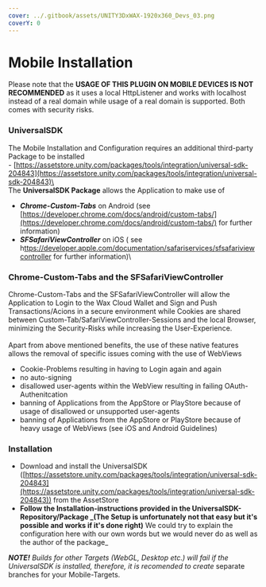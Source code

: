 ```yaml
---
cover: ../.gitbook/assets/UNITY3DxWAX-1920x360_Devs_03.png
coverY: 0
---
```


# Mobile Installation

Please note that the **USAGE OF THIS PLUGIN ON MOBILE DEVICES IS NOT RECOMMENDED** as it uses a local HttpListener and works with localhost instead of a real domain while usage of a real domain is supported. Both comes with security risks.

### **UniversalSDK**

The Mobile Installation and Configuration requires an additional third-party Package to be installed\
\- [https://assetstore.unity.com/packages/tools/integration/universal-sdk-204843](https://assetstore.unity.com/packages/tools/integration/universal-sdk-204843)\
\
The **UniversalSDK Package** allows the Application to make use of

* _**Chrome-Custom-Tabs**_ on Android (see [https://developer.chrome.com/docs/android/custom-tabs/](https://developer.chrome.com/docs/android/custom-tabs/) for further information)
* _**SFSafariViewController**_ on iOS ( see h[ttps://developer.apple.com/documentation/safariservices/sfsafariviewcontroller](https://developer.apple.com/documentation/safariservices/sfsafariviewcontroller) for further information)\


### Chrome-Custom-Tabs and the SFSafariViewController

Chrome-Custom-Tabs and the SFSafariViewController will allow the Application to Login to the Wax Cloud Wallet and Sign and Push Transactions/Acions in a secure environment while Cookies are shared between Custom-Tab/SafariViewController-Sessions and the local Browser, minimizing the Security-Risks while increasing the User-Experience.\
\
Apart from above mentioned benefits, the use of these native features allows the removal of specific issues coming with the use of WebViews&#x20;

* Cookie-Problems resulting in having to Login again and again
* no auto-signing
* disallowed user-agents within the WebView resulting in failing OAuth-Authenitcation
* banning of Applications from the AppStore or PlayStore because of usage of disallowed or unsupported user-agents
* banning of Applications from the AppStore or PlayStore because of heavy usage of WebViews (see iOS and Android Guidelines)

### Installation

* Download and install the UniversalSDK ([https://assetstore.unity.com/packages/tools/integration/universal-sdk-204843](https://assetstore.unity.com/packages/tools/integration/universal-sdk-204843)) from the AssetStore&#x20;
* **Follow the Installation-instructions provided in the UniversalSDK- Repository/Package **_**(The Setup is unfortunately not that easy but it's possible and works if it's done right)** We could try to explain the configuration here with our own words but we would never do as well as the author of the package_

_**NOTE!** Builds for other Targets (WebGL, Desktop etc.) will fail if the UniversalSDK is installed, therefore, it is recomended to create_ separate branches for your Mobile-Targets.
